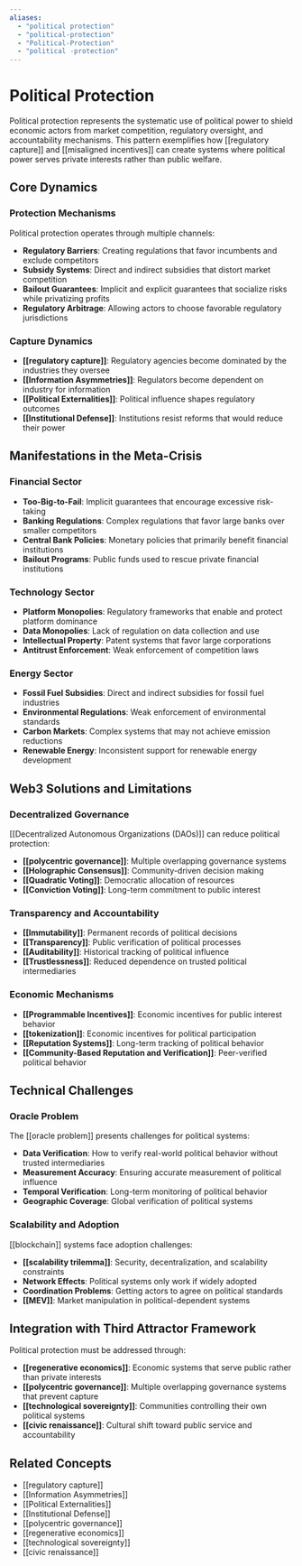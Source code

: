 ```yaml
---
aliases:
  - "political protection"
  - "political-protection"
  - "Political-Protection"
  - "political -protection"
---
```


# Political Protection

Political protection represents the systematic use of political power to shield economic actors from market competition, regulatory oversight, and accountability mechanisms. This pattern exemplifies how [[regulatory capture]] and [[misaligned incentives]] can create systems where political power serves private interests rather than public welfare.

## Core Dynamics

### Protection Mechanisms
Political protection operates through multiple channels:
- **Regulatory Barriers**: Creating regulations that favor incumbents and exclude competitors
- **Subsidy Systems**: Direct and indirect subsidies that distort market competition
- **Bailout Guarantees**: Implicit and explicit guarantees that socialize risks while privatizing profits
- **Regulatory Arbitrage**: Allowing actors to choose favorable regulatory jurisdictions

### Capture Dynamics
- **[[regulatory capture]]**: Regulatory agencies become dominated by the industries they oversee
- **[[Information Asymmetries]]**: Regulators become dependent on industry for information
- **[[Political Externalities]]**: Political influence shapes regulatory outcomes
- **[[Institutional Defense]]**: Institutions resist reforms that would reduce their power

## Manifestations in the Meta-Crisis

### Financial Sector
- **Too-Big-to-Fail**: Implicit guarantees that encourage excessive risk-taking
- **Banking Regulations**: Complex regulations that favor large banks over smaller competitors
- **Central Bank Policies**: Monetary policies that primarily benefit financial institutions
- **Bailout Programs**: Public funds used to rescue private financial institutions

### Technology Sector
- **Platform Monopolies**: Regulatory frameworks that enable and protect platform dominance
- **Data Monopolies**: Lack of regulation on data collection and use
- **Intellectual Property**: Patent systems that favor large corporations
- **Antitrust Enforcement**: Weak enforcement of competition laws

### Energy Sector
- **Fossil Fuel Subsidies**: Direct and indirect subsidies for fossil fuel industries
- **Environmental Regulations**: Weak enforcement of environmental standards
- **Carbon Markets**: Complex systems that may not achieve emission reductions
- **Renewable Energy**: Inconsistent support for renewable energy development

## Web3 Solutions and Limitations

### Decentralized Governance
[[Decentralized Autonomous Organizations (DAOs)]] can reduce political protection:
- **[[polycentric governance]]**: Multiple overlapping governance systems
- **[[Holographic Consensus]]**: Community-driven decision making
- **[[Quadratic Voting]]**: Democratic allocation of resources
- **[[Conviction Voting]]**: Long-term commitment to public interest

### Transparency and Accountability
- **[[Immutability]]**: Permanent records of political decisions
- **[[Transparency]]**: Public verification of political processes
- **[[Auditability]]**: Historical tracking of political influence
- **[[Trustlessness]]**: Reduced dependence on trusted political intermediaries

### Economic Mechanisms
- **[[Programmable Incentives]]**: Economic incentives for public interest behavior
- **[[tokenization]]**: Economic incentives for political participation
- **[[Reputation Systems]]**: Long-term tracking of political behavior
- **[[Community-Based Reputation and Verification]]**: Peer-verified political behavior

## Technical Challenges

### Oracle Problem
The [[oracle problem]] presents challenges for political systems:
- **Data Verification**: How to verify real-world political behavior without trusted intermediaries
- **Measurement Accuracy**: Ensuring accurate measurement of political influence
- **Temporal Verification**: Long-term monitoring of political behavior
- **Geographic Coverage**: Global verification of political systems

### Scalability and Adoption
[[blockchain]] systems face adoption challenges:
- **[[scalability trilemma]]**: Security, decentralization, and scalability constraints
- **Network Effects**: Political systems only work if widely adopted
- **Coordination Problems**: Getting actors to agree on political standards
- **[[MEV]]**: Market manipulation in political-dependent systems

## Integration with Third Attractor Framework

Political protection must be addressed through:
- **[[regenerative economics]]**: Economic systems that serve public rather than private interests
- **[[polycentric governance]]**: Multiple overlapping governance systems that prevent capture
- **[[technological sovereignty]]**: Communities controlling their own political systems
- **[[civic renaissance]]**: Cultural shift toward public service and accountability

## Related Concepts
- [[regulatory capture]]
- [[Information Asymmetries]]
- [[Political Externalities]]
- [[Institutional Defense]]
- [[polycentric governance]]
- [[regenerative economics]]
- [[technological sovereignty]]
- [[civic renaissance]]